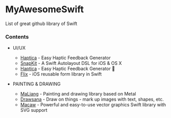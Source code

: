 # MyAwesomeSwift
List of great github library of Swift

### Contents

- UI/UX
  * [Haptica](https://github.com/efremidze/Haptica) - Easy Haptic Feedback Generator
  * [SnapKit](https://github.com/SnapKit/SnapKit) - A Swift Autolayout DSL for iOS & OS X 
  * [Haptica](https://github.com/efremidze/Haptica) - Easy Haptic Feedback Generator 📳
  * [Flix](https://github.com/DianQK/Flix) - iOS reusable form library in Swift
  
- PAINTING & DRAWING
  * [MaLiang](https://github.com/Harley-xk/MaLiang) - Painting and drawing library based on Metal
  * [Drawsana](https://github.com/Asana/Drawsana) - Draw on things - mark up images with text, shapes, etc.
  * [Macaw](https://github.com/exyte/Macaw) - Powerful and easy-to-use vector graphics Swift library with SVG support
